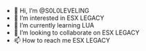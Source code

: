 - 👋 Hi, I’m @S0L0LEVELING
- 👀 I’m interested in ESX LEGACY
- 🌱 I’m currently learning LUA
- 💞️ I’m looking to collaborate on ESX LEGACY
- 📫 How to reach me ESX LEGACY

<!---
S0L0LEVELING/S0L0LEVELING is a ✨ special ✨ repository because its `README.md` (this file) appears on your GitHub profile.
You can click the Preview link to take a look at your changes.
--->
